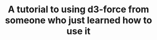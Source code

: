 ---
title: "A tutorial to using d3-force from someone who just learned how to use it"
reroute-url: https://observablehq.com/@ben-tanen/a-tutorial-to-using-d3-force-from-someone-who-just-learned-ho
landing-order: 11|2|2
landing-img:   /assets/img/proj-thumbnails/d3-force.gif
landing-large: false
---